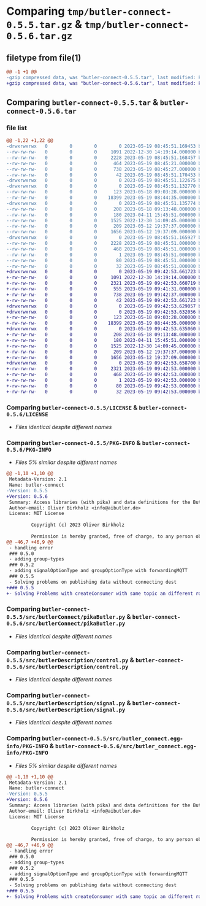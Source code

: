 # Comparing `tmp/butler-connect-0.5.5.tar.gz` & `tmp/butler-connect-0.5.6.tar.gz`

## filetype from file(1)

```diff
@@ -1 +1 @@
-gzip compressed data, was "butler-connect-0.5.5.tar", last modified: Fri May 19 08:45:51 2023, max compression
+gzip compressed data, was "butler-connect-0.5.6.tar", last modified: Fri May 19 09:42:53 2023, max compression
```

## Comparing `butler-connect-0.5.5.tar` & `butler-connect-0.5.6.tar`

### file list

```diff
@@ -1,22 +1,22 @@
-drwxrwxrwx   0        0        0        0 2023-05-19 08:45:51.169453 butler-connect-0.5.5/
--rw-rw-rw-   0        0        0     1091 2022-12-30 14:19:14.000000 butler-connect-0.5.5/LICENSE
--rw-rw-rw-   0        0        0     2228 2023-05-19 08:45:51.168457 butler-connect-0.5.5/PKG-INFO
--rw-rw-rw-   0        0        0      464 2023-05-19 08:45:21.000000 butler-connect-0.5.5/README.md
--rw-rw-rw-   0        0        0      738 2023-05-19 08:45:27.000000 butler-connect-0.5.5/pyproject.toml
--rw-rw-rw-   0        0        0       42 2023-05-19 08:45:51.170453 butler-connect-0.5.5/setup.cfg
-drwxrwxrwx   0        0        0        0 2023-05-19 08:45:51.122675 butler-connect-0.5.5/src/
-drwxrwxrwx   0        0        0        0 2023-05-19 08:45:51.132770 butler-connect-0.5.5/src/butlerConnect/
--rw-rw-rw-   0        0        0      123 2023-05-18 09:03:28.000000 butler-connect-0.5.5/src/butlerConnect/__init__.py
--rw-rw-rw-   0        0        0    18399 2023-05-19 08:44:35.000000 butler-connect-0.5.5/src/butlerConnect/pikaButler.py
-drwxrwxrwx   0        0        0        0 2023-05-19 08:45:51.135774 butler-connect-0.5.5/src/butlerDescription/
--rw-rw-rw-   0        0        0      208 2023-05-18 09:13:48.000000 butler-connect-0.5.5/src/butlerDescription/__init__.py
--rw-rw-rw-   0        0        0      180 2023-04-11 15:45:51.000000 butler-connect-0.5.5/src/butlerDescription/component.py
--rw-rw-rw-   0        0        0     1525 2022-12-30 14:09:45.000000 butler-connect-0.5.5/src/butlerDescription/control.py
--rw-rw-rw-   0        0        0      209 2023-05-12 19:37:37.000000 butler-connect-0.5.5/src/butlerDescription/group.py
--rw-rw-rw-   0        0        0     1656 2023-05-12 19:37:09.000000 butler-connect-0.5.5/src/butlerDescription/signal.py
-drwxrwxrwx   0        0        0        0 2023-05-19 08:45:51.165927 butler-connect-0.5.5/src/butler_connect.egg-info/
--rw-rw-rw-   0        0        0     2228 2023-05-19 08:45:51.000000 butler-connect-0.5.5/src/butler_connect.egg-info/PKG-INFO
--rw-rw-rw-   0        0        0      468 2023-05-19 08:45:51.000000 butler-connect-0.5.5/src/butler_connect.egg-info/SOURCES.txt
--rw-rw-rw-   0        0        0        1 2023-05-19 08:45:51.000000 butler-connect-0.5.5/src/butler_connect.egg-info/dependency_links.txt
--rw-rw-rw-   0        0        0       80 2023-05-19 08:45:51.000000 butler-connect-0.5.5/src/butler_connect.egg-info/requires.txt
--rw-rw-rw-   0        0        0       32 2023-05-19 08:45:51.000000 butler-connect-0.5.5/src/butler_connect.egg-info/top_level.txt
+drwxrwxrwx   0        0        0        0 2023-05-19 09:42:53.661723 butler-connect-0.5.6/
+-rw-rw-rw-   0        0        0     1091 2022-12-30 14:19:14.000000 butler-connect-0.5.6/LICENSE
+-rw-rw-rw-   0        0        0     2321 2023-05-19 09:42:53.660719 butler-connect-0.5.6/PKG-INFO
+-rw-rw-rw-   0        0        0      555 2023-05-19 09:41:31.000000 butler-connect-0.5.6/README.md
+-rw-rw-rw-   0        0        0      738 2023-05-19 09:42:37.000000 butler-connect-0.5.6/pyproject.toml
+-rw-rw-rw-   0        0        0       42 2023-05-19 09:42:53.661723 butler-connect-0.5.6/setup.cfg
+drwxrwxrwx   0        0        0        0 2023-05-19 09:42:53.629057 butler-connect-0.5.6/src/
+drwxrwxrwx   0        0        0        0 2023-05-19 09:42:53.632056 butler-connect-0.5.6/src/butlerConnect/
+-rw-rw-rw-   0        0        0      123 2023-05-18 09:03:28.000000 butler-connect-0.5.6/src/butlerConnect/__init__.py
+-rw-rw-rw-   0        0        0    18399 2023-05-19 08:44:35.000000 butler-connect-0.5.6/src/butlerConnect/pikaButler.py
+drwxrwxrwx   0        0        0        0 2023-05-19 09:42:53.635060 butler-connect-0.5.6/src/butlerDescription/
+-rw-rw-rw-   0        0        0      208 2023-05-18 09:13:48.000000 butler-connect-0.5.6/src/butlerDescription/__init__.py
+-rw-rw-rw-   0        0        0      180 2023-04-11 15:45:51.000000 butler-connect-0.5.6/src/butlerDescription/component.py
+-rw-rw-rw-   0        0        0     1525 2022-12-30 14:09:45.000000 butler-connect-0.5.6/src/butlerDescription/control.py
+-rw-rw-rw-   0        0        0      209 2023-05-12 19:37:37.000000 butler-connect-0.5.6/src/butlerDescription/group.py
+-rw-rw-rw-   0        0        0     1656 2023-05-12 19:37:09.000000 butler-connect-0.5.6/src/butlerDescription/signal.py
+drwxrwxrwx   0        0        0        0 2023-05-19 09:42:53.658700 butler-connect-0.5.6/src/butler_connect.egg-info/
+-rw-rw-rw-   0        0        0     2321 2023-05-19 09:42:53.000000 butler-connect-0.5.6/src/butler_connect.egg-info/PKG-INFO
+-rw-rw-rw-   0        0        0      468 2023-05-19 09:42:53.000000 butler-connect-0.5.6/src/butler_connect.egg-info/SOURCES.txt
+-rw-rw-rw-   0        0        0        1 2023-05-19 09:42:53.000000 butler-connect-0.5.6/src/butler_connect.egg-info/dependency_links.txt
+-rw-rw-rw-   0        0        0       80 2023-05-19 09:42:53.000000 butler-connect-0.5.6/src/butler_connect.egg-info/requires.txt
+-rw-rw-rw-   0        0        0       32 2023-05-19 09:42:53.000000 butler-connect-0.5.6/src/butler_connect.egg-info/top_level.txt
```

### Comparing `butler-connect-0.5.5/LICENSE` & `butler-connect-0.5.6/LICENSE`

 * *Files identical despite different names*

### Comparing `butler-connect-0.5.5/PKG-INFO` & `butler-connect-0.5.6/PKG-INFO`

 * *Files 5% similar despite different names*

```diff
@@ -1,10 +1,10 @@
 Metadata-Version: 2.1
 Name: butler-connect
-Version: 0.5.5
+Version: 0.5.6
 Summary: Access libraries (with pika) and data definitions for the Buttler project.
 Author-email: Oliver Birkholz <info@aibutler.de>
 License: MIT License
         
         Copyright (c) 2023 Oliver Birkholz
         
         Permission is hereby granted, free of charge, to any person obtaining a copy
@@ -46,7 +46,9 @@
 - handling error
 ### 0.5.0
 - adding group-types
 ### 0.5.2
 - adding signalOptionType and groupOptionType with forwardingMQTT
 ### 0.5.5
 - Solving problems on publishing data without connecting dest
+### 0.5.5
+- Solving Problems with createConsumer with same topic an different routing_keys
```

### Comparing `butler-connect-0.5.5/src/butlerConnect/pikaButler.py` & `butler-connect-0.5.6/src/butlerConnect/pikaButler.py`

 * *Files identical despite different names*

### Comparing `butler-connect-0.5.5/src/butlerDescription/control.py` & `butler-connect-0.5.6/src/butlerDescription/control.py`

 * *Files identical despite different names*

### Comparing `butler-connect-0.5.5/src/butlerDescription/signal.py` & `butler-connect-0.5.6/src/butlerDescription/signal.py`

 * *Files identical despite different names*

### Comparing `butler-connect-0.5.5/src/butler_connect.egg-info/PKG-INFO` & `butler-connect-0.5.6/src/butler_connect.egg-info/PKG-INFO`

 * *Files 5% similar despite different names*

```diff
@@ -1,10 +1,10 @@
 Metadata-Version: 2.1
 Name: butler-connect
-Version: 0.5.5
+Version: 0.5.6
 Summary: Access libraries (with pika) and data definitions for the Buttler project.
 Author-email: Oliver Birkholz <info@aibutler.de>
 License: MIT License
         
         Copyright (c) 2023 Oliver Birkholz
         
         Permission is hereby granted, free of charge, to any person obtaining a copy
@@ -46,7 +46,9 @@
 - handling error
 ### 0.5.0
 - adding group-types
 ### 0.5.2
 - adding signalOptionType and groupOptionType with forwardingMQTT
 ### 0.5.5
 - Solving problems on publishing data without connecting dest
+### 0.5.5
+- Solving Problems with createConsumer with same topic an different routing_keys
```


